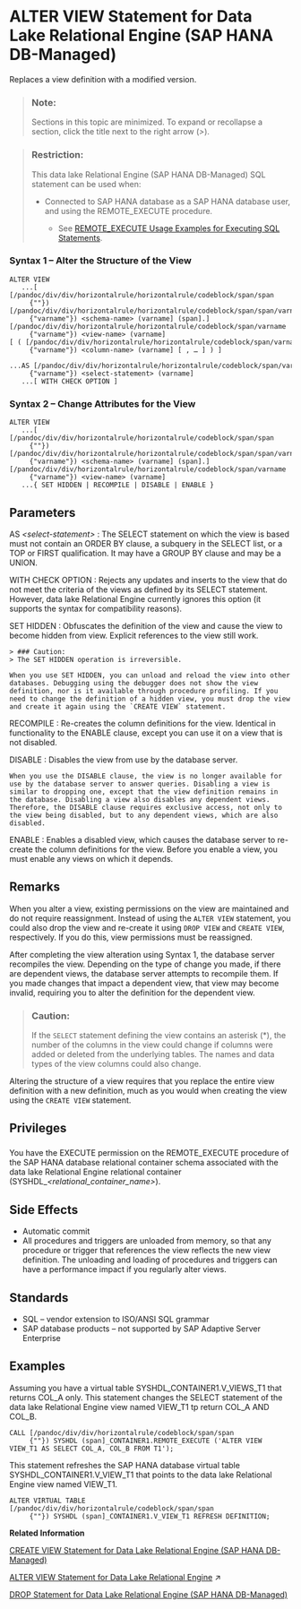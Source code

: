 <!-- loio6ef54831fa96405b83c2a82cf9a88b9a -->

# ALTER VIEW Statement for Data Lake Relational Engine \(SAP HANA DB-Managed\)

Replaces a view definition with a modified version.



> ### Note:  
> Sections in this topic are minimized. To expand or recollapse a section, click the title next to the right arrow \(*\>*\).



> ### Restriction:  
> This data lake Relational Engine \(SAP HANA DB-Managed\) SQL statement can be used when:
> 
> -   Connected to SAP HANA database as a SAP HANA database user, and using the REMOTE\_EXECUTE procedure.
> 
>     -   See [REMOTE\_EXECUTE Usage Examples for Executing SQL Statements](remote-execute-usage-examples-for-executing-sql-statements-fd99ac0.md).





### Syntax 1 – Alter the Structure of the View

```
ALTER VIEW
   ...[ [/pandoc/div/div/horizontalrule/horizontalrule/codeblock/span/span
     {""}) [/pandoc/div/div/horizontalrule/horizontalrule/codeblock/span/span/varname
     {"varname"}) <schema-name> (varname] (span].][/pandoc/div/div/horizontalrule/horizontalrule/codeblock/span/varname
     {"varname"}) <view-name> (varname] [ ( [/pandoc/div/div/horizontalrule/horizontalrule/codeblock/span/varname
     {"varname"}) <column-name> (varname] [ , … ] ) ]
   ...AS [/pandoc/div/div/horizontalrule/horizontalrule/codeblock/span/varname
     {"varname"}) <select-statement> (varname]
   ...[ WITH CHECK OPTION ]
```



### Syntax 2 – Change Attributes for the View

```
ALTER VIEW
   ...[ [/pandoc/div/div/horizontalrule/horizontalrule/codeblock/span/span
     {""}) [/pandoc/div/div/horizontalrule/horizontalrule/codeblock/span/span/varname
     {"varname"}) <schema-name> (varname] (span].][/pandoc/div/div/horizontalrule/horizontalrule/codeblock/span/varname
     {"varname"}) <view-name> (varname] 
   ...{ SET HIDDEN | RECOMPILE | DISABLE | ENABLE }
```



<a name="loio6ef54831fa96405b83c2a82cf9a88b9a__section_d1t_j1l_sqb"/>

## Parameters

 AS *<select-statement\>*
 :   The SELECT statement on which the view is based must not contain an ORDER BY clause, a subquery in the SELECT list, or a TOP or FIRST qualification. It may have a GROUP BY clause and may be a UNION.

  WITH CHECK OPTION
 :   Rejects any updates and inserts to the view that do not meet the criteria of the views as defined by its SELECT statement. However, data lake Relational Engine currently ignores this option \(it supports the syntax for compatibility reasons\).

  SET HIDDEN
 :   Obfuscates the definition of the view and cause the view to become hidden from view. Explicit references to the view still work.

    > ### Caution:  
    > The SET HIDDEN operation is irreversible.

    When you use SET HIDDEN, you can unload and reload the view into other databases. Debugging using the debugger does not show the view definition, nor is it available through procedure profiling. If you need to change the definition of a hidden view, you must drop the view and create it again using the `CREATE VIEW` statement.

  RECOMPILE
 :   Re-creates the column definitions for the view. Identical in functionality to the ENABLE clause, except you can use it on a view that is not disabled.

  DISABLE
 :   Disables the view from use by the database server.

    When you use the DISABLE clause, the view is no longer available for use by the database server to answer queries. Disabling a view is similar to dropping one, except that the view definition remains in the database. Disabling a view also disables any dependent views. Therefore, the DISABLE clause requires exclusive access, not only to the view being disabled, but to any dependent views, which are also disabled.

  ENABLE
 :   Enables a disabled view, which causes the database server to re-create the column definitions for the view. Before you enable a view, you must enable any views on which it depends.

 

<a name="loio6ef54831fa96405b83c2a82cf9a88b9a__section_mjp_l1l_sqb"/>

## Remarks

When you alter a view, existing permissions on the view are maintained and do not require reassignment. Instead of using the `ALTER VIEW` statement, you could also drop the view and re-create it using `DROP VIEW` and `CREATE VIEW`, respectively. If you do this, view permissions must be reassigned.

After completing the view alteration using Syntax 1, the database server recompiles the view. Depending on the type of change you made, if there are dependent views, the database server attempts to recompile them. If you made changes that impact a dependent view, that view may become invalid, requiring you to alter the definition for the dependent view.

> ### Caution:  
> If the `SELECT` statement defining the view contains an asterisk \(\*\), the number of the columns in the view could change if columns were added or deleted from the underlying tables. The names and data types of the view columns could also change.

Altering the structure of a view requires that you replace the entire view definition with a new definition, much as you would when creating the view using the `CREATE VIEW` statement.



<a name="loio6ef54831fa96405b83c2a82cf9a88b9a__section_vkp_f3q_wwb"/>

## Privileges



### 

You have the EXECUTE permission on the REMOTE\_EXECUTE procedure of the SAP HANA database relational container schema associated with the data lake Relational Engine relational container \(SYSHDL\_*<relational\_container\_name\>*\).



<a name="loio6ef54831fa96405b83c2a82cf9a88b9a__section_m1j_n1l_sqb"/>

## Side Effects

-   Automatic commit
-   All procedures and triggers are unloaded from memory, so that any procedure or trigger that references the view reflects the new view definition. The unloading and loading of procedures and triggers can have a performance impact if you regularly alter views.



<a name="loio6ef54831fa96405b83c2a82cf9a88b9a__section_bn4_41l_sqb"/>

## Standards

-   SQL – vendor extension to ISO/ANSI SQL grammar
-   SAP database products – not supported by SAP Adaptive Server Enterprise



<a name="loio6ef54831fa96405b83c2a82cf9a88b9a__section_cnj_5zh_pkb"/>

## Examples

Assuming you have a virtual table SYSHDL\_CONTAINER1.V\_VIEWS\_T1 that returns COL\_A only. This statement changes the SELECT statement of the data lake Relational Engine view named VIEW\_T1 tp return COL\_A AND COL\_B.

```
CALL [/pandoc/div/div/horizontalrule/codeblock/span/span
     {""}) SYSHDL (span]_CONTAINER1.REMOTE_EXECUTE ('ALTER VIEW VIEW_T1 AS SELECT COL_A, COL_B FROM T1');
```

This statement refreshes the SAP HANA database virtual table SYSHDL\_CONTAINER1.V\_VIEW\_T1 that points to the data lake Relational Engine view named VIEW\_T1.

```
ALTER VIRTUAL TABLE [/pandoc/div/div/horizontalrule/codeblock/span/span
     {""}) SYSHDL (span]_CONTAINER1.V_VIEW_T1 REFRESH DEFINITION;
```

**Related Information**  


[CREATE VIEW Statement for Data Lake Relational Engine \(SAP HANA DB-Managed\)](create-view-statement-for-data-lake-relational-engine-sap-hana-db-managed-4d41128.md "Creates a view on the database. Views are used to give a different perspective on the data even though it is not stored that way.")

[ALTER VIEW Statement for Data Lake Relational Engine](https://help.sap.com/viewer/19b3964099384f178ad08f2d348232a9/2023_1_QRC/en-US/a613cd2484f2101580a1c565befd8049.html "Replaces a view definition with a modified version.") :arrow_upper_right:

[DROP Statement for Data Lake Relational Engine \(SAP HANA DB-Managed\)](drop-statement-for-data-lake-relational-engine-sap-hana-db-managed-367d71d.md "Removes objects from the database.")

